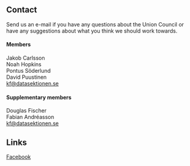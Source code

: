 ## Contact

Send us an e-mail if you have any questions about the Union Council or have any suggestions about what you think we should work towards.

#### Members

Jakob Carlsson</br>
Noah Hopkins</br>
Pontus Söderlund</br>
David Puustinen</br>
[kf@datasektionen.se](mailto:kf@datasektionen.se)

#### Supplementary members

Douglas Fischer</br>
Fabian Andréasson</br>
[kf@datasektionen.se](mailto:kf@datasektionen.se)

## Links

[Facebook](https://facebook.com/KF.Data)
